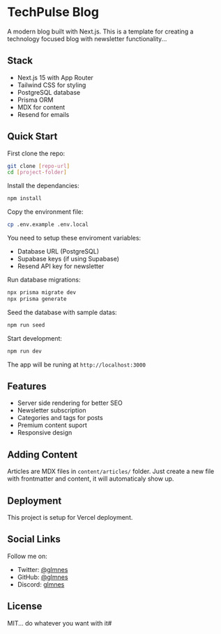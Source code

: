 # TechPulse Blog

A modern blog built with Next.js. This is a template for creating a technology focused blog with newsletter functionality...

## Stack

* Next.js 15 with App Router
* Tailwind CSS for styling 
* PostgreSQL database
* Prisma ORM
* MDX for content
* Resend for emails

## Quick Start

First clone the repo:
```bash
git clone [repo-url]
cd [project-folder]
```

Install the dependancies:
```bash
npm install
```

Copy the environment file:
```bash
cp .env.example .env.local
```

You need to setup these enviroment variables:
* Database URL (PostgreSQL)
* Supabase keys (if using Supabase)
* Resend API key for newsletter

Run database migrations:
```bash
npx prisma migrate dev
npx prisma generate
```

Seed the database with sample datas:
```bash
npm run seed
```

Start development:
```bash
npm run dev
```

The app will be runing at `http://localhost:3000`

## Features

* Server side rendering for better SEO
* Newsletter subscription
* Categories and tags for posts 
* Premium content suport
* Responsive design

## Adding Content

Articles are MDX files in `content/articles/` folder. Just create a new file with frontmatter and content, it will automaticaly show up.

## Deployment

This project is setup for Vercel deployment. 

## Social Links

Follow me on:
* Twitter: [@glmnes](https://twitter.com/glmnes)
* GitHub: [@glmnes](https://github.com/glmnes)
* Discord: [glmnes](https://discord.gg/glmnes)

## License

MIT... do whatever you want with it#